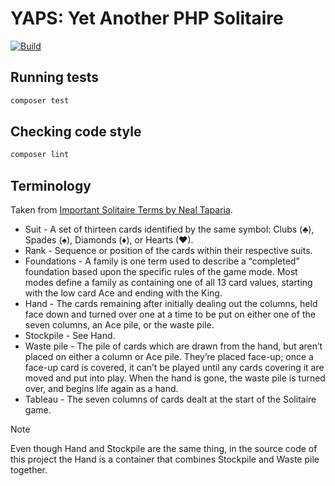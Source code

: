 # YAPS: Yet Another PHP Solitaire

[![Build](https://github.com/torunar/yaps/actions/workflows/build.yml/badge.svg)](https://github.com/torunar/yaps/actions/workflows/build.yml)

## Running tests

```bash
composer test
```

## Checking code style

```bash
composer lint
```

## Terminology

Taken from [Important Solitaire Terms by Neal Taparia](https://solitaired.com/solitaire-terms).

* Suit - A set of thirteen cards identified by the same symbol: Clubs (♣), Spades (♠), Diamonds (♦), or Hearts (♥).
* Rank - Sequence or position of the cards within their respective suits.
* Foundations - A family is one term used to describe a “completed” foundation based upon the specific rules of the game mode. Most modes define a family as containing one of all 13 card values, starting with the low card Ace and ending with the King.
* Hand - The cards remaining after initially dealing out the columns, held face down and turned over one at a time to be put on either one of the seven columns, an Ace pile, or the waste pile.
* Stockpile - See Hand.
* Waste pile - The pile of cards which are drawn from the hand, but aren’t placed on either a column or Ace pile. They’re placed face-up; once a face-up card is covered, it can’t be played until any cards covering it are moved and put into play. When the hand is gone, the waste pile is turned over, and begins life again as a hand.
* Tableau - The seven columns of cards dealt at the start of the Solitaire game.

> [!NOTE]
> Even though Hand and Stockpile are the same thing, in the source code of this project the Hand is a container that combines Stockpile and Waste pile together.
